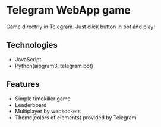 # Telegram WebApp game
Game directrly in Telegram. Just click button in bot and play!

## Technologies
- JavaScript
- Python(aiogram3, telegram bot)

## Features
- Simple timekiller game
- Leaderboard
- Multiplayer by websockets
- Theme(colors of elements) provided by Telegram
